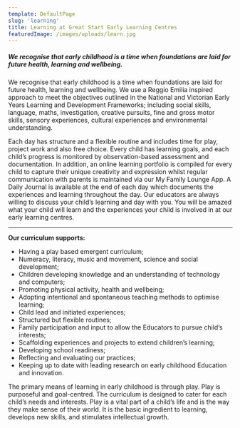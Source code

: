 ```yaml
---
template: DefaultPage
slug: 'learning'
title: Learning at Great Start Early Learning Centres
featuredImage: /images/uploads/learn.jpg
---
```


##### We recognise that early childhood is a time when foundations are laid for future health, learning and wellbeing.

We recognise that early childhood is a time when foundations are laid for future health, learning and wellbeing. We use a Reggio Emilia inspired approach to meet the objectives outlined in the National and Victorian Early Years Learning and Development Frameworks; including social skills, language, maths, investigation, creative pursuits, fine and gross motor skills, sensory experiences, cultural experiences and environmental understanding.

Each day has structure and a flexible routine and includes time for play, project work and also free choice. Every child has learning goals, and each child’s progress is monitored by observation-based assessment and documentation. In addition, an online learning portfolio is compiled for every child to capture their unique creativity and expression whilst regular communication with parents is maintained via our My Family Lounge App. A Daily Journal is available at the end of each day which documents the experiences and learning throughout the day. Our educators are always willing to discuss your child’s learning and day with you. You will be amazed what your child will learn and the experiences your child is involved in at our early learning centres.

---

**Our curriculum supports:**

- Having a play based emergent curriculum;
- Numeracy, literacy, music and movement, science and social development;
- Children developing knowledge and an understanding of technology and computers;
- Promoting physical activity, health and wellbeing;
- Adopting intentional and spontaneous teaching methods to optimise learning;
- Child lead and initiated experiences;
- Structured but flexible routines;
- Family participation and input to allow the Educators to pursue child’s interests;
- Scaffolding experiences and projects to extend children’s learning;
- Developing school readiness;
- Reflecting and evaluating our practices;
- Keeping up to date with leading research on early childhood Education and innovation.

The primary means of learning in early childhood is through play. Play is purposeful and goal-centred. The curriculum is designed to cater for each child’s needs and interests. Play is a vital part of a child’s life and is the way they make sense of their world. It is the basic ingredient to learning, develops new skills, and stimulates intellectual growth.
